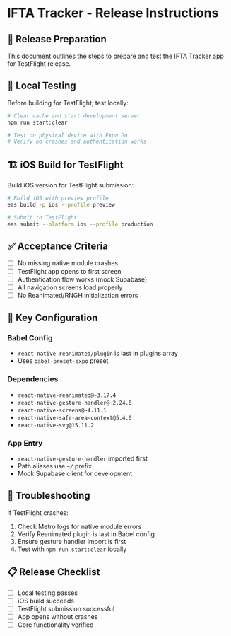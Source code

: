 # IFTA Tracker - Release Instructions

## 🚀 Release Preparation

This document outlines the steps to prepare and test the IFTA Tracker app for TestFlight release.

## 📱 Local Testing

Before building for TestFlight, test locally:

```bash
# Clear cache and start development server
npm run start:clear

# Test on physical device with Expo Go
# Verify no crashes and authentication works
```

## 🏗️ iOS Build for TestFlight

Build iOS version for TestFlight submission:

```bash
# Build iOS with preview profile
eas build -p ios --profile preview

# Submit to TestFlight
eas submit --platform ios --profile production
```

## ✅ Acceptance Criteria

- [ ] No missing native module crashes
- [ ] TestFlight app opens to first screen
- [ ] Authentication flow works (mock Supabase)
- [ ] All navigation screens load properly
- [ ] No Reanimated/RNGH initialization errors

## 🔧 Key Configuration

### Babel Config
- `react-native-reanimated/plugin` is last in plugins array
- Uses `babel-preset-expo` preset

### Dependencies
- `react-native-reanimated@~3.17.4`
- `react-native-gesture-handler@~2.24.0`
- `react-native-screens@~4.11.1`
- `react-native-safe-area-context@5.4.0`
- `react-native-svg@15.11.2`

### App Entry
- `react-native-gesture-handler` imported first
- Path aliases use `~/` prefix
- Mock Supabase client for development

## 🐛 Troubleshooting

If TestFlight crashes:
1. Check Metro logs for native module errors
2. Verify Reanimated plugin is last in Babel config
3. Ensure gesture handler import is first
4. Test with `npm run start:clear` locally

## 📋 Release Checklist

- [ ] Local testing passes
- [ ] iOS build succeeds
- [ ] TestFlight submission successful
- [ ] App opens without crashes
- [ ] Core functionality verified
